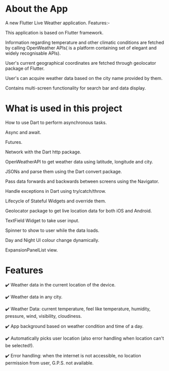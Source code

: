 # About the App

A new Flutter Live Weather application.
Features:-

This application is based on Flutter framework.

Information regarding temperature and other climatic conditions are fetched by calling OpenWeather APIs( is a platform containing set of elegant and widely recognisable APIs).

User's current geographical coordinates are fetched through geolocator package of Flutter.

User's can acquire weather data based on the city name provided by them.

Contains multi-screen functionality for search bar and data display.

# What is used in this project
How to use Dart to perform asynchronous tasks.

Async and await.

Futures.

Network with the Dart http package.

OpenWeatherAPI to get weather data using latitude, longitude and city.

JSONs and parse them using the Dart convert package.

Pass data forwards and backwards between screens using the Navigator.

Handle exceptions in Dart using try/catch/throw.

Lifecycle of Stateful Widgets and override them.

Geolocator package to get live location data for both iOS and Android.

TextField Widget to take user input.

Spinner to show to user while the data loads.

Day and Night UI colour change dynamically.

ExpansionPanelList view.

# Features

✔️ Weather data in the current location of the device.

✔️ Weather data in any city.

✔️ Weather Data: current temperature, feel like temperature, humidity, pressure, wind, visibility, cloudiness.

✔️ App background based on weather condition and time of a day.

✔️ Automatically picks user location (also error handling when location can't be selected!).

✔️ Error handling: when the internet is not accessible, no location permission from user, G.P.S. not available.
